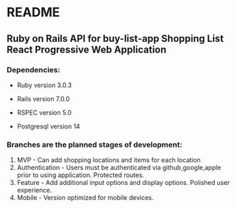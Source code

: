# README
## Ruby on Rails API for buy-list-app Shopping List React Progressive Web Application

### Dependencies:

* Ruby version 3.0.3

* Rails version 7.0.0

* RSPEC version 5.0

* Postgresql version 14

### Branches are the planned stages of development:

1. MVP - Can add shopping locations and items for each location
2. Authentication - Users must be authenticated via github,google,apple prior to using application. Protected routes.
3. Feature - Add additional input options and display options. Polished user experience.
4. Mobile - Version optimized for mobile devices.
